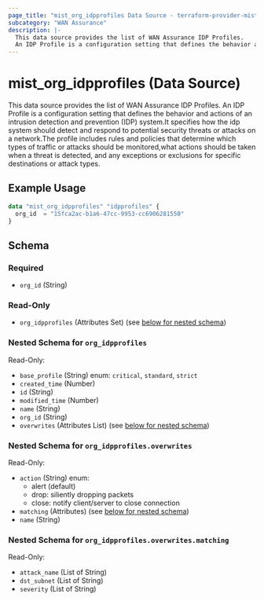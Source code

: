 ```yaml
---
page_title: "mist_org_idpprofiles Data Source - terraform-provider-mist"
subcategory: "WAN Assurance"
description: |-
  This data source provides the list of WAN Assurance IDP Profiles.
  An IDP Profile is a configuration setting that defines the behavior and actions of an intrusion detection and prevention (IDP) system.It specifies how the idp system should detect and respond to potential security threats or attacks on a network.The profile includes rules and policies that determine which types of traffic or attacks should be monitored,what actions should be taken when a threat is detected, and any exceptions or exclusions for specific destinations or attack types.
---
```


# mist_org_idpprofiles (Data Source)

This data source provides the list of WAN Assurance IDP Profiles.
An IDP Profile is a configuration setting that defines the behavior and actions of an intrusion detection and prevention (IDP) system.It specifies how the idp system should detect and respond to potential security threats or attacks on a network.The profile includes rules and policies that determine which types of traffic or attacks should be monitored,what actions should be taken when a threat is detected, and any exceptions or exclusions for specific destinations or attack types.


## Example Usage

```terraform
data "mist_org_idpprofiles" "idpprofiles" {
  org_id  = "15fca2ac-b1a6-47cc-9953-cc6906281550"
}
```

<!-- schema generated by tfplugindocs -->
## Schema

### Required

- `org_id` (String)

### Read-Only

- `org_idpprofiles` (Attributes Set) (see [below for nested schema](#nestedatt--org_idpprofiles))

<a id="nestedatt--org_idpprofiles"></a>
### Nested Schema for `org_idpprofiles`

Read-Only:

- `base_profile` (String) enum: `critical`, `standard`, `strict`
- `created_time` (Number)
- `id` (String)
- `modified_time` (Number)
- `name` (String)
- `org_id` (String)
- `overwrites` (Attributes List) (see [below for nested schema](#nestedatt--org_idpprofiles--overwrites))

<a id="nestedatt--org_idpprofiles--overwrites"></a>
### Nested Schema for `org_idpprofiles.overwrites`

Read-Only:

- `action` (String) enum:
  * alert (default)
  * drop: siliently dropping packets
  * close: notify client/server to close connection
- `matching` (Attributes) (see [below for nested schema](#nestedatt--org_idpprofiles--overwrites--matching))
- `name` (String)

<a id="nestedatt--org_idpprofiles--overwrites--matching"></a>
### Nested Schema for `org_idpprofiles.overwrites.matching`

Read-Only:

- `attack_name` (List of String)
- `dst_subnet` (List of String)
- `severity` (List of String)